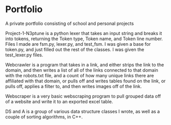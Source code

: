 # Portfolio
A private portfolio consisting of school and personal projects

Project-1-N3ptune is a python lexer that takes an input string and breaks it into tokens, returning the Token type, Token name, and Token line number. Files I made are fsm.py, lexer.py, and test_fsm. I was given a base for token.py, and just filled out the rest of the classes. I was given the test_lexer.py files.

Webcrawler is a program that takes in a link, and either strips the link to the domain, and then writes a list of all of the links connected to that domain with the robots.txt file, and a count of how many unique links there are affiliated with that domain, or pulls off and writes tables found on the link, or pulls off, applies a filter to, and then writes images off of the link.

Webscraper is a very basic webscraping program to pull grouped data off of a website and write it to an exported excel table.

DS and A is a group of various data structure classes I wrote, as well as a couple of sorting algorithms, in C++.
